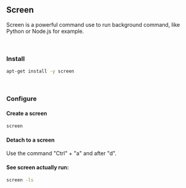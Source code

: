 ## Screen

Screen is a powerful command use to run background command, like Python or Node.js for example.

<br>

### Install
```bash
apt-get install -y screen
```


<br>

### Configure

#### Create a screen

```bash
screen
```

#### Detach to a screen
Use the command "Ctrl" + "a" and after "d".

#### See screen actually run:
```bash
screen -ls
```

